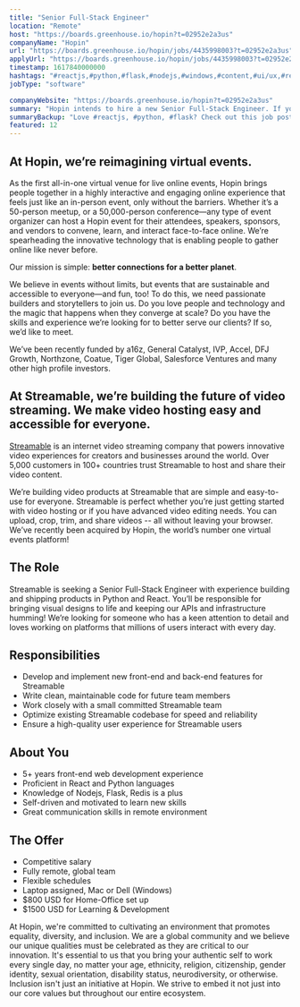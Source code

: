```yaml
---
title: "Senior Full-Stack Engineer"
location: "Remote"
host: "https://boards.greenhouse.io/hopin?t=02952e2a3us"
companyName: "Hopin"
url: "https://boards.greenhouse.io/hopin/jobs/4435998003?t=02952e2a3us"
applyUrl: "https://boards.greenhouse.io/hopin/jobs/4435998003?t=02952e2a3us#app"
timestamp: 1617840000000
hashtags: "#reactjs,#python,#flask,#nodejs,#windows,#content,#ui/ux,#redis,#optimization"
jobType: "software"

companyWebsite: "https://boards.greenhouse.io/hopin?t=02952e2a3us"
summary: "Hopin intends to hire a new Senior Full-Stack Engineer. If you have 5+ years front-end web development experience, consider applying."
summaryBackup: "Love #reactjs, #python, #flask? Check out this job post!"
featured: 12
---
```


## At Hopin, we’re reimagining virtual events.

As the first all-in-one virtual venue for live online events, Hopin brings people together in a highly interactive and engaging online experience that feels just like an in-person event, only without the barriers. Whether it’s a 50-person meetup, or a 50,000-person conference—any type of event organizer can host a Hopin event for their attendees, speakers, sponsors, and vendors to convene, learn, and interact face-to-face online. We’re spearheading the innovative technology that is enabling people to gather online like never before.

Our mission is simple: **better connections for a better planet**. 

We believe in events without limits, but events that are sustainable and accessible to everyone—and fun, too! To do this, we need passionate builders and storytellers to join us. Do you love people and technology and the magic that happens when they converge at scale? Do you have the skills and experience we’re looking for to better serve our clients? If so, we’d like to meet.

We’ve been recently funded by a16z, General Catalyst, IVP, Accel, DFJ Growth, Northzone, Coatue, Tiger Global, Salesforce Ventures and many other high profile investors.

## At Streamable, we’re building the future of video streaming. We make video hosting easy and accessible for everyone.

[Streamable](https://streamable.com) is an internet video streaming company that powers innovative video experiences for creators and businesses around the world. Over 5,000 customers in 100+ countries trust Streamable to host and share their video content.

We’re building video products at Streamable that are simple and easy-to-use for everyone. Streamable is perfect whether you’re just getting started with video hosting or if you have advanced video editing needs. You can upload, crop, trim, and share videos -- all without leaving your browser. We’ve recently been acquired by Hopin, the world’s number one virtual events platform!

## The Role

Streamable is seeking a Senior Full-Stack Engineer with experience building and shipping products in Python and React. You’ll be responsible for bringing visual designs to life and keeping our APIs and infrastructure humming! We’re looking for someone who has a keen attention to detail and loves working on platforms that millions of users interact with every day. 

## Responsibilities

*   Develop and implement new front-end and back-end features for Streamable
*   Write clean, maintainable code for future team members
*   Work closely with a small committed Streamable team
*   Optimize existing Streamable codebase for speed and reliability
*   Ensure a high-quality user experience for Streamable users 

## About You

*   5+ years front-end web development experience
*   Proficient in React and Python languages
*   Knowledge of Nodejs, Flask, Redis is a plus
*   Self-driven and motivated to learn new skills
*   Great communication skills in remote environment

## The Offer

*   Competitive salary
*   Fully remote, global team
*   Flexible schedules
*   Laptop assigned, Mac or Dell (Windows)
*   $800 USD for Home-Office set up
*   $1500 USD for Learning & Development

At Hopin, we're committed to cultivating an environment that promotes equality, diversity, and inclusion. We are a global community and we believe our unique qualities must be celebrated as they are critical to our innovation. It's essential to us that you bring your authentic self to work every single day, no matter your age, ethnicity, religion, citizenship, gender identity, sexual orientation, disability status, neurodiversity, or otherwise. Inclusion isn't just an initiative at Hopin. We strive to embed it not just into our core values but throughout our entire ecosystem.

